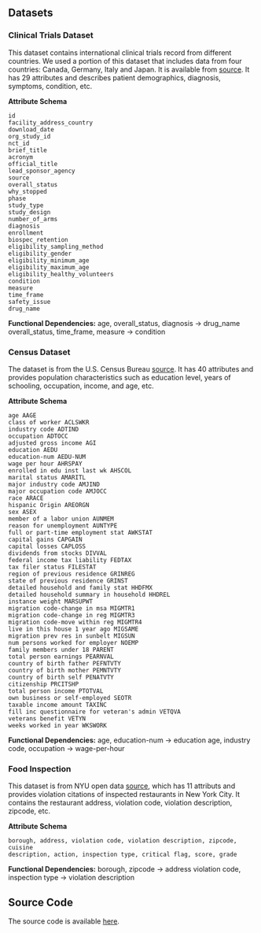 ## Datasets

### Clinical Trials Dataset
This dataset contains international clinical trials record from different countries. We used a portion of this dataset that includes data from four countries: Canada, Germany, Italy and Japan. It is available from [source](https://old.datahub.io/dataset/linkedct). It has 29 attributes and describes patient demographics, diagnosis, symptoms, condition, etc.

**Attribute Schema**   
```
id
facility_address_country
download_date
org_study_id
nct_id
brief_title
acronym
official_title
lead_sponsor_agency
source
overall_status
why_stopped
phase
study_type
study_design
number_of_arms
diagnosis
enrollment
biospec_retention
eligibility_sampling_method
eligibility_gender
eligibility_minimum_age
eligibility_maximum_age
eligibility_healthy_volunteers
condition
measure
time_frame
safety_issue
drug_name
```

**Functional Dependencies:**
age, overall_status, diagnosis -> drug_name
overall_status, time_frame, measure -> condition


### Census Dataset 
The dataset is from the U.S. Census Bureau [source](https://archive.ics.uci.edu/ml/machine-learning-databases/census-income-mld/census-income.html). It has 40 attributes and provides population characteristics such as education level, years of schooling, occupation, income, and age, etc.

**Attribute Schema**   
```
age AAGE
class of worker ACLSWKR
industry code ADTIND
occupation ADTOCC
adjusted gross income AGI
education AEDU
education-num AEDU-NUM
wage per hour AHRSPAY
enrolled in edu inst last wk AHSCOL
marital status AMARITL
major industry code AMJIND
major occupation code AMJOCC
race ARACE
hispanic Origin AREORGN
sex ASEX
member of a labor union AUNMEM
reason for unemployment AUNTYPE
full or part-time employment stat AWKSTAT
capital gains CAPGAIN
capital losses CAPLOSS
dividends from stocks DIVVAL
federal income tax liability FEDTAX
tax filer status FILESTAT
region of previous residence GRINREG
state of previous residence GRINST
detailed household and family stat HHDFMX
detailed household summary in household HHDREL
instance weight MARSUPWT
migration code-change in msa MIGMTR1
migration code-change in reg MIGMTR3
migration code-move within reg MIGMTR4
live in this house 1 year ago MIGSAME
migration prev res in sunbelt MIGSUN
num persons worked for employer NOEMP
family members under 18 PARENT
total person earnings PEARNVAL
country of birth father PEFNTVTY
country of birth mother PEMNTVTY
country of birth self PENATVTY
citizenship PRCITSHP
total person income PTOTVAL
own business or self-employed SEOTR
taxable income amount TAXINC
fill inc questionnaire for veteran's admin VETQVA
veterans benefit VETYN
weeks worked in year WKSWORK
```

**Functional Dependencies:**
 age, education-num -> education
 age, industry code, occupation -> wage-per-hour 


### Food Inspection
This dataset is from NYU open data [source](https://opendata.cityofnewyork.us/), which  has 11 attributs and provides violation citations of inspected restaurants in New York City. It contains the restaurant address, violation code, violation description, zipcode, etc.

**Attribute Schema**

```
borough, address, violation code, violation description, zipcode, cuisine
description, action, inspection type, critical flag, score, grade
```

**Functional Dependencies:**
borough, zipcode -> address
violation code, inspection type -> violation description


## Source Code
The source code is available [here](https://github.com/PrivacyPreversingDataCleaning/Privacy-Aware-Data-Cleaning-as-a-Service).
